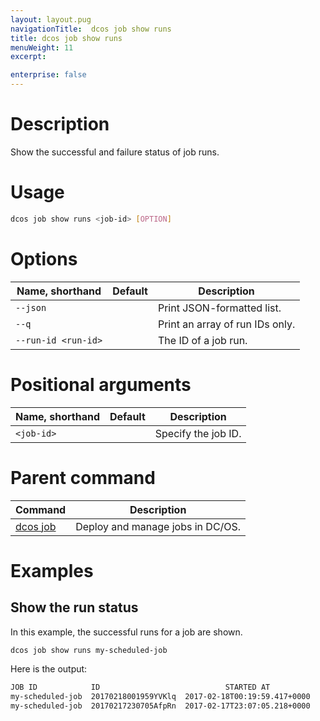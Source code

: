 ```yaml
---
layout: layout.pug
navigationTitle:  dcos job show runs
title: dcos job show runs
menuWeight: 11
excerpt:

enterprise: false
---
```


<!-- This source repo for this topic is https://github.com/dcos/dcos-docs -->

    
# Description
Show the successful and failure status of job runs.

# Usage

```bash
dcos job show runs <job-id> [OPTION]
```

# Options

| Name, shorthand | Default | Description |
|---------|-------------|-------------|
| `--json`   |             |  Print JSON-formatted list. |
| `--q`   |             |  Print an array of run IDs only. |
| `--run-id <run-id>`   |             |  The ID of a job run. |

# Positional arguments

| Name, shorthand | Default | Description |
|---------|-------------|-------------|
| `<job-id>`   |             |  Specify the job ID. |

# Parent command

| Command | Description |
|---------|-------------|
| [dcos job](/mesosphere/dcos/1.10/cli/command-reference/dcos-job/) |  Deploy and manage jobs in DC/OS. |

# Examples

## Show the run status

In this example, the successful runs for a job are shown.

```bash
dcos job show runs my-scheduled-job
```

Here is the output:

```bash
JOB ID            ID                            STARTED AT           
my-scheduled-job  20170218001959YVKlq  2017-02-18T00:19:59.417+0000  
my-scheduled-job  20170217230705AfpRn  2017-02-17T23:07:05.218+0000
```
